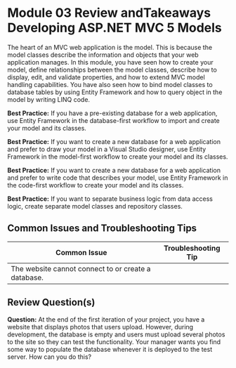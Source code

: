 # Module 03 Review andTakeaways <br> Developing ASP.NET MVC 5 Models

The heart of an MVC web application is the model. This is because the model classes describe the information and objects that your web application manages. In this module, you have seen how to create your model, define relationships between the model classes, describe how to display, edit, and validate properties, and how to extend MVC model handling capabilities. You have also seen how to bind model classes to database tables by using Entity Framework and how to query object in the model by writing LINQ code.

**Best Practice:** If you have a pre-existing database for a web application, use Entity Framework in the database-first workflow to import and create your model and its classes.

**Best Practice:** If you want to create a new database for a web application and prefer to draw your model in a Visual Studio designer, use Entity Framework in the model-first workflow to create your model and its classes.

**Best Practice:** If you want to create a new database for a web application and prefer to write code that describes your model, use Entity Framework in the code-first workflow to create your model and its classes.

**Best Practice:** If you want to separate business logic from data access logic, create separate model classes and repository classes.

## **Common Issues and Troubleshooting Tips**

|Common Issue|Troubleshooting Tip|
|---|---|
|The website cannot connect to or create a database.||

## **Review Question(s)**

**Question:** At the end of the first iteration of your project, you have a website that displays photos that users upload. However, during development, the database is empty and users must upload several photos to the site so they can test the functionality. Your manager wants you find some way to populate the database whenever it is deployed to the test server. How can you do this?
